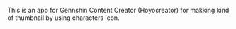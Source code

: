 This is an app for Gennshin Content Creator (Hoyocreator) for makking kind of thumbnail by using characters icon.
